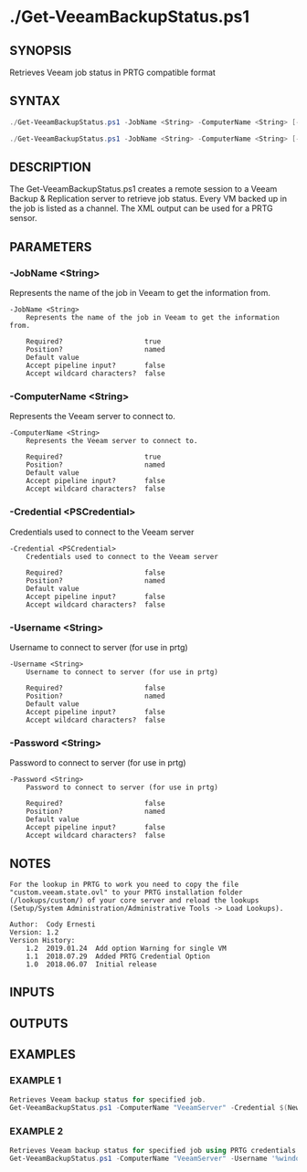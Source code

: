 # ./Get-VeeamBackupStatus.ps1

## SYNOPSIS
Retrieves Veeam job status in PRTG compatible format

## SYNTAX
```powershell
./Get-VeeamBackupStatus.ps1 -JobName <String> -ComputerName <String> [-Credential <PSCredential>] [<CommonParameters>]

./Get-VeeamBackupStatus.ps1 -JobName <String> -ComputerName <String> [-Username <String>] [-Password <String>] [<CommonParameters>]
```

## DESCRIPTION
The Get-VeeamBackupStatus.ps1 creates a remote session to a Veeam Backup & Replication server to retrieve job status. Every VM backed up in the job is listed as a channel. The XML output can be used for a PRTG sensor.

## PARAMETERS
### -JobName &lt;String&gt;
Represents the name of the job in Veeam to get the information from.
```
-JobName <String>
    Represents the name of the job in Veeam to get the information from.
    
    Required?                    true
    Position?                    named
    Default value                
    Accept pipeline input?       false
    Accept wildcard characters?  false
```
 
### -ComputerName &lt;String&gt;
Represents the Veeam server to connect to.
```
-ComputerName <String>
    Represents the Veeam server to connect to.
    
    Required?                    true
    Position?                    named
    Default value                
    Accept pipeline input?       false
    Accept wildcard characters?  false
```
 
### -Credential &lt;PSCredential&gt;
Credentials used to connect to the Veeam server
```
-Credential <PSCredential>
    Credentials used to connect to the Veeam server
    
    Required?                    false
    Position?                    named
    Default value                
    Accept pipeline input?       false
    Accept wildcard characters?  false
```
 
### -Username &lt;String&gt;
Username to connect to server (for use in prtg)
```
-Username <String>
    Username to connect to server (for use in prtg)
    
    Required?                    false
    Position?                    named
    Default value                
    Accept pipeline input?       false
    Accept wildcard characters?  false
```
 
### -Password &lt;String&gt;
Password to connect to server (for use in prtg)
```
-Password <String>
    Password to connect to server (for use in prtg)
    
    Required?                    false
    Position?                    named
    Default value                
    Accept pipeline input?       false
    Accept wildcard characters?  false
```

## NOTES
```
For the lookup in PRTG to work you need to copy the file "custom.veeam.state.ovl" to your PRTG installation folder (/lookups/custom/) of your core server and reload the lookups 
(Setup/System Administration/Administrative Tools -> Load Lookups).

Author:  Cody Ernesti
Version: 1.2
Version History:
    1.2  2019.01.24  Add option Warning for single VM
    1.1  2018.07.29  Added PRTG Credential Option
    1.0  2018.06.07  Initial release
```

## INPUTS


## OUTPUTS


## EXAMPLES
### EXAMPLE 1
```powershell
Retrieves Veeam backup status for specified job.
Get-VeeamBackupStatus.ps1 -ComputerName "VeeamServer" -Credential $(New-PSCredential user) -JobName "Accounting VMs"
```
    
 
### EXAMPLE 2
```powershell
Retrieves Veeam backup status for specified job using PRTG credentials
Get-VeeamBackupStatus.ps1 -ComputerName "VeeamServer" -Username '%windowsdomain\%windowsuser' -Password '%windowspassword' -JobName "Accounting VMs"
```
    

